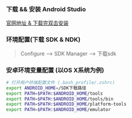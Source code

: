 ### 下载 && 安装 Android Studio
[官网地址 & 下载完双击安装](https://developer.android.google.cn/studio/)

### 环境配置(下载 SDK & NDK)
> Configure --> SDK Manager --> 下载sdk

### 安卓环境变量配置 (以OS X系统为例)
```bash
# 打开用户终端配置文件 (.bash_profile/.zshrc)
export ANDROID_HOME=/SDK下载路径
export PATH=$PATH:$ANDROID_HOME/tools
export PATH=$PATH:$ANDROID_HOME/tools/bin
export PATH=$PATH:$ANDROID_HOME/platform-tools
export PATH=$PATH:$ANDROID_HOME/emulator
```